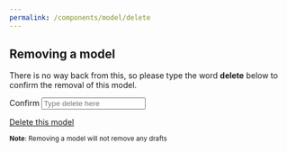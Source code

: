 ```yaml
---
permalink: /components/model/delete
---
```

<!-- Start of /components/model/delete -->
<div class="container">
<div class="row">
<div class="col-md-6 offset-md-3 mt-2">
<h2 id='remove-model-title'>Removing a model</h2>
<p>There is no way back from this, so please type the word <b>delete</b> below
to confirm the removal of this model.</p>
<div class="input-group key-sm">
<span class="input-group-addon td-key">Confirm</span>
<input class="form-number form-control" id="confirm" name="confirm" value="" type="text" placeholder="Type delete here" tabindex="1"/>
</div>
<p><a tabindex="2" href="#nuke" class="btn btn-danger btn-block btn-lg mt-5 disabled" id="nuke">Delete this model</a></p>
<p><small><b>Note</b>: Removing a model will not remove any drafts</small></p>
</div>
</div>
</div>
<!-- End of /components/model/delete -->
